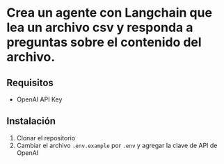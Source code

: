 # **Crea un agente con Langchain que lea un archivo csv y responda a preguntas sobre el contenido del archivo.**

## Requisitos

- OpenAI API Key

## Instalación

1. Clonar el repositorio
2. Cambiar el archivo `.env.example` por `.env` y agregar la clave de API de OpenAI
